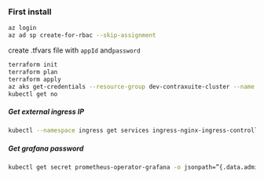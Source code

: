 
### First install
```bash
az login
az ad sp create-for-rbac --skip-assignment
```

create .tfvars file with `appId` and`password`

```bash
terraform init
terraform plan
terraform apply
az aks get-credentials --resource-group dev-contraxuite-cluster --name dev-contraxuite-cluster-aks
kubectl get no
```

##### Get external ingress IP
```bash
kubectl --namespace ingress get services ingress-nginx-ingress-controller
```

##### Get grafana password
```bash
kubectl get secret prometheus-operator-grafana -o jsonpath=”{.data.admin-password}” | base64 --decode ; echo
```